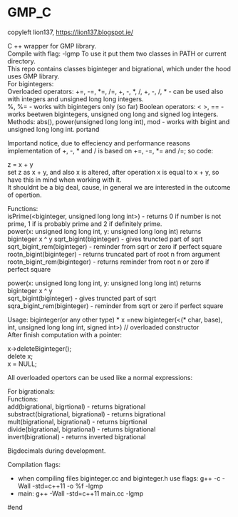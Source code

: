 # GMP_C
copyleft lion137, https://lion137.blogspot.ie/

C ++ wrapper for GMP library.    
Compile with flag: -lgmp
To use it put them two classes in PATH or current directory.   
This repo contains classes biginteger and bigrational, which under the hood uses GMP library.    
For bigintegers:    
Overloaded operators: +=, -=, *=, /=, +, -, *, /,  +, -, /, * - can be used also with integers and unsigned long long integers.       
%, %= - works with bigintegers only (so far)
Boolean operators: < >, == - works beetwen bigintegers, unsigned ong long and signed log integers.   
Methods: abs(), power(unsigned long long int), mod - works with bigint and unsigned long long int. portand     

Importand notice, due to effeciency and performance reasons implementation of +, -, * and / is based on +=, -=, *= and /=; so code:    

z = x + y    
set z as x + y, and also x is altered, after operation x is equal to x + y, so have this in mind when working with it.    
It shouldnt be a big deal, cause, in general we are interested in the outcome of opertion.    

Functions:        
isPrime(<biginteger, unsigned long long int>)  - returns 0 if number is not prime, 1 if is probably prime and 2 if definitely prime.    
power(x: unsigned long long int, y: unsigned long long int) returns biginteger x ^ y 
sqrt_bigint(biginteger) - gives truncted part of sqrt
sqrt_bigint_rem(biginteger) - reminder from sqrt or zero if perfect square    
rootn_bigint(biginteger) - returns truncated part of root n from argument
rootn_bigint_rem(biginteger) - returns reminder from root n or zero if perfect square    
  
power(x: unsigned long long int, y: unsigned long long int) returns biginteger x ^ y     
sqrt_bigint(biginteger) - gives truncted part of sqrt    
sqra_bigint_rem(biginteger) - reminder from sqrt or zero if perfect square       

Usage:
biginteger(or any other type) * x =new biginteger(<(* char, base), int, unsigned long long int, signed int>) // overloaded constructor    
After finish computation with a pointer:    

x->deleteBiginteger();     
delete x;     
x = NULL;     

All overloaded opertors can be used like a normal expressions:       

For bigrationals:   
Functions:    
add(bigrational, bigrtional) - returns bigrational    
substract(bigrational, bigrational) - returns bigrational    
mult(bigrational, bigrational) - returns bigrtional    
divide(bigrational, bigrational) - returns bigrational    
invert(bigrational) - returns inverted bigrational    

Bigdecimals during development.    

Compilation flags:
- when compiling files biginteger.cc and biginteger.h use flags: g++ -c -Wall  -std=c++11 -o %f -lgmp
- main: g++ -Wall -std=c++11 main.cc -lgmp    


    
    		


#end
